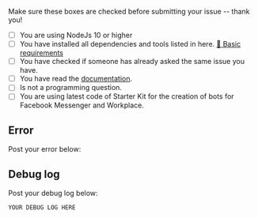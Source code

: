 Make sure these boxes are checked before submitting your issue -- thank you!

- [ ] You are using NodeJs 10 or higher
- [ ] You have installed all dependencies and tools listed in here. [📝 Basic requirements](https://github.com/rudemex/fb-messenger-bot#basic-requirements)
- [ ] You have checked if someone has already asked the same issue you have.
- [ ] You have read the [documentation](https://github.com/rudemex/fb-messenger-bot#readme).
- [ ] Is not a programming question.
- [ ]  You are using latest  code of Starter Kit for the creation of bots for Facebook Messenger and Workplace.

## Error
Post your error below:


## Debug log
Post your debug log below:

```xml
YOUR DEBUG LOG HERE
```
